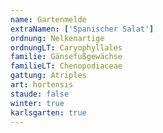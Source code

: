 ```yaml
---
name: Gartenmelde
extraNamen: ['Spanischer Salat']
ordnung: Nelkenartige
ordnungLT: Caryophyllales
familie: Gänsefußgewächse
familieLT: Chenopodiaceae
gattung: Atriples
art: hortensis
staude: false
winter: true
karlsgarten: true
---
```

